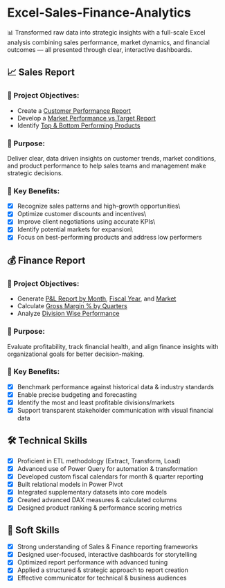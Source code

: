 # Excel-Sales-Finance-Analytics

📊 Transformed raw data into strategic insights with a full-scale Excel analysis combining sales performance, market dynamics, and financial outcomes — all presented through clear, interactive dashboards.

## 📈 Sales Report

### 🔹 Project Objectives:

   - Create a [Customer Performance Report](https://github.com/Anikets-ui/Excel-Sales-Finance-Analytics/blob/main/Customer%20Netsales%20Performance.png)
   - Develop a [Market Performance vs Target Report](https://github.com/Anikets-ui/Excel-Sales-Finance-Analytics/blob/main/Market%20Performance%20vs%20Target%20Report.png)
   - Identify [Top & Bottom Performing Products](https://github.com/Anikets-ui/Excel-Sales-Finance-Analytics/blob/main/Top%20%26%20Bottom%20Product.png)
### 🔹 Purpose:
  Deliver clear, data driven insights on customer trends, market conditions, and product performance to help sales teams and management make strategic decisions.
### 🔹 Key Benefits:
  - [x]  Recognize sales patterns and high-growth opportunities\
  - [x]   Optimize customer discounts and incentives\
  - [x]   Improve client negotiations using accurate KPIs\
  - [x]  Identify potential markets for expansion\
  - [x]  Focus on best-performing products and address low performers

## 💰 Finance Report
### 🔹 Project Objectives:
  - Generate [P&L Report by Month](https://github.com/Anikets-ui/Excel-Sales-Finance-Analytics/blob/main/P%26L%20Month.png), [Fiscal Year](https://github.com/Anikets-ui/Excel-Sales-Finance-Analytics/blob/main/P%26L%20Report.png), and [Market](https://github.com/Anikets-ui/Excel-Sales-Finance-Analytics/blob/main/P%26L%20Market.png)
  - Calculate [Gross Margin % by Quarters](https://github.com/Anikets-ui/Excel-Sales-Finance-Analytics/blob/main/P%26L%20SubZone.png)
  - Analyze [Division Wise Performance](https://github.com/Anikets-ui/Excel-Sales-Finance-Analytics/blob/main/Division.png)

### 🔹 Purpose:
Evaluate profitability, track financial health, and align finance insights with organizational goals for better decision-making.

### 🔹 Key Benefits:
  - [x] Benchmark performance against historical data & industry standards
  - [x] Enable precise budgeting and forecasting
  - [x] Identify the most and least profitable divisions/markets
  - [x] Support transparent stakeholder communication with visual financial data

## 🛠️ Technical Skills
  - [x]  Proficient in ETL methodology (Extract, Transform, Load)
  - [x]  Advanced use of Power Query for automation & transformation
  - [x]  Developed custom fiscal calendars for month & quarter reporting
  - [x]  Built relational models in Power Pivot
  - [x]  Integrated supplementary datasets into core models
  - [x]  Created advanced DAX measures & calculated columns
  - [x]  Designed product ranking & performance scoring metrics

## 🤝 Soft Skills
  - [x] Strong understanding of Sales & Finance reporting frameworks
  - [x] Designed user-focused, interactive dashboards for storytelling
  - [x] Optimized report performance with advanced tuning
  - [x] Applied a structured & strategic approach to report creation
  - [x] Effective communicator for technical & business audiences
